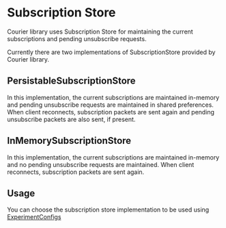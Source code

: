 # Subscription Store

Courier library uses Subscription Store for maintaining the current subscriptions and pending unsubscribe requests.

Currently there are two implementations of SubscriptionStore provided by Courier library.

## PersistableSubscriptionStore

In this implementation, the current subscriptions are maintained in-memory and pending unsubscribe requests are maintained in shared preferences. When client reconnects, subscription packets are sent again and pending unsubscribe packets are also sent, if present.

## InMemorySubscriptionStore

In this implementation, the current subscriptions are maintained in-memory and no pending unsubscribe requests are maintained. When client reconnects, subscription packets are sent again.

## Usage

You can choose the subscription store implementation to be used using [ExperimentConfigs](ExperimentConfigs)